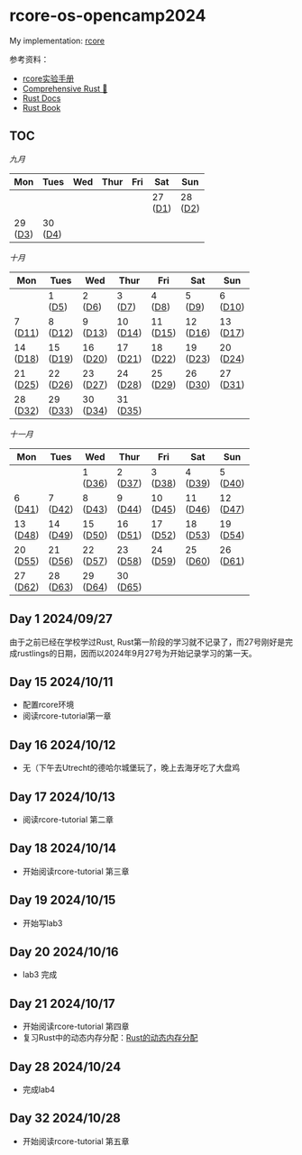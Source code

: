 # rcore-os-opencamp2024

My implementation: [rcore](https://github.com/LearningOS/2024a-rcore-wang-zhuoran)

参考资料：

- [rcore实验手册](https://learningos.cn/rCore-Camp-Guide-2024A/index.html)
- [Comprehensive Rust 🦀](https://google.github.io/comprehensive-rust/zh-CN/)
- [Rust Docs](https://doc.rust-lang.org/std/index.html)
- [Rust Book](https://doc.rust-lang.org/book/)



## TOC

*九月*

| Mon               | Tues              | Wed                          | Thur                         | Fri                          | Sat               | Sun               |
| ----------------- | ----------------- | ---------------------------- | ---------------------------- | ---------------------------- | ----------------- | ----------------- |
|                   |                   |                   |                   |                   | 27 <br> ([D1](#day-1-20240927)) | 28 <br> ([D2](#day-2-20240928)) |
| 29 <br> ([D3](#day-3-20240929)) | 30 <br> ([D4](#day-4-20240930)) |                   |                   |                   |                   |                   |

*十月*

| Mon               | Tues              | Wed                          | Thur                         | Fri                          | Sat               | Sun               |
| ----------------- | ----------------- | ---------------------------- | ---------------------------- | ---------------------------- | ----------------- | ----------------- |
|                   | 1 <br> ([D5](#day-5-20241001)) | 2 <br> ([D6](#day-6-20241002)) | 3 <br> ([D7](#day-7-20241003)) | 4 <br> ([D8](#day-8-20241004)) | 5 <br> ([D9](#day-9-20241005)) | 6 <br> ([D10](#day-10-20241006)) |
| 7 <br> ([D11](#day-11-20241007)) | 8 <br> ([D12](#day-12-20241008)) | 9 <br> ([D13](#day-13-20241009)) | 10 <br> ([D14](#day-14-20241010)) | 11 <br> ([D15](#day-15-20241011)) | 12 <br> ([D16](#day-16-20241012)) | 13 <br> ([D17](#day-17-20241013)) |
| 14 <br> ([D18](#day-18-20241014)) | 15 <br> ([D19](#day-19-20241015)) | 16 <br> ([D20](#day-20-20241016)) | 17 <br> ([D21](#day-21-20241017)) | 18 <br> ([D22](#day-22-20241018)) | 19 <br> ([D23](#day-23-20241019)) | 20 <br> ([D24](#day-24-20241020)) |
| 21 <br> ([D25](#day-25-20241021)) | 22 <br> ([D26](#day-26-20241022)) | 23 <br> ([D27](#day-27-20241023)) | 24 <br> ([D28](#day-28-20241024)) | 25 <br> ([D29](#day-29-20241025)) | 26 <br> ([D30](#day-30-20241026)) | 27 <br> ([D31](#day-31-20241027)) |
| 28 <br> ([D32](#day-32-20241028)) | 29 <br> ([D33](#day-33-20241029)) | 30 <br> ([D34](#day-34-20241030)) | 31 <br> ([D35](#day-35-20241031)) |                   |                   |                   |

*十一月*

| Mon               | Tues              | Wed                          | Thur                         | Fri                          | Sat               | Sun               |
| ----------------- | ----------------- | ---------------------------- | ---------------------------- | ---------------------------- | ----------------- | ----------------- |
|                   |                   | 1 <br> ([D36](#day-36-20241101)) | 2 <br> ([D37](#day-37-20241102)) | 3 <br> ([D38](#day-38-20241103)) | 4 <br> ([D39](#day-39-20241104)) | 5 <br> ([D40](#day-40-20241105)) |
| 6 <br> ([D41](#day-41-20241106)) | 7 <br> ([D42](#day-42-20241107)) | 8 <br> ([D43](#day-43-20241108)) | 9 <br> ([D44](#day-44-20241109)) | 10 <br> ([D45](#day-45-20241110)) | 11 <br> ([D46](#day-46-20241111)) | 12 <br> ([D47](#day-47-20241112)) |
| 13 <br> ([D48](#day-48-20241113)) | 14 <br> ([D49](#day-49-20241114)) | 15 <br> ([D50](#day-50-20241115)) | 16 <br> ([D51](#day-51-20241116)) | 17 <br> ([D52](#day-52-20241117)) | 18 <br> ([D53](#day-53-20241118)) | 19 <br> ([D54](#day-54-20241119)) |
| 20 <br> ([D55](#day-55-20241120)) | 21 <br> ([D56](#day-56-20241121)) | 22 <br> ([D57](#day-57-20241122)) | 23 <br> ([D58](#day-58-20241123)) | 24 <br> ([D59](#day-59-20241124)) | 25 <br> ([D60](#day-60-20241125)) | 26 <br> ([D61](#day-61-20241126)) |
| 27 <br> ([D62](#day-62-20241127)) | 28 <br> ([D63](#day-63-20241128)) | 29 <br> ([D64](#day-64-20241129)) | 30 <br> ([D65](#day-65-20241130)) |                   |                   |                   |


## Day 1 2024/09/27
由于之前已经在学校学过Rust, Rust第一阶段的学习就不记录了，而27号刚好是完成rustlings的日期，因而以2024年9月27号为开始记录学习的第一天。

## Day 15 2024/10/11
- 配置rcore环境
- 阅读rcore-tutorial第一章

## Day 16 2024/10/12
- 无（下午去Utrecht的德哈尔城堡玩了，晚上去海牙吃了大盘鸡

## Day 17 2024/10/13
- 阅读rcore-tutorial 第二章

## Day 18 2024/10/14
- 开始阅读rcore-tutorial 第三章

## Day 19 2024/10/15
- 开始写lab3

## Day 20 2024/10/16
- lab3 完成

## Day 21 2024/10/17
- 开始阅读rcore-tutorial 第四章
- 复习Rust中的动态内存分配：[Rust的动态内存分配](https://rcore-os.cn/rCore-Tutorial-Book-v3/chapter4/1rust-dynamic-allocation.html)

## Day 28 2024/10/24
- 完成lab4

## Day 32 2024/10/28
- 开始阅读rcore-tutorial 第五章
